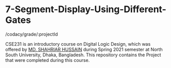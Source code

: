 # 7-Segment-Display-Using-Different-Gates 
/codacy/grade/:projectId


CSE231 is an introductory course on Digital Logic Design, which was offered by [MD. SHAHRIAR HUSSAIN](http://ece.northsouth.edu/people/md-shahriar-hussain/) during Spring 2021 semester at North South University, Dhaka, Bangladesh. This repository contains the Project that were completed during this course.
